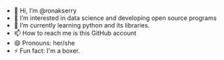 - 👋 Hi, I’m @ronakserry
- 👀 I’m interested in data science and developing open source programs
- 🌱 I’m currently learning python and its libraries.
- 📫 How to reach me is this GitHub account 
- 😄 Pronouns: her/she
- ⚡ Fun fact: I'm a boxer.
